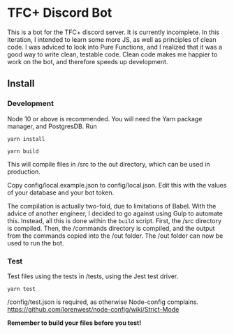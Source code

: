 # TFC+ Discord Bot

This is a bot for the TFC+ discord server. It is currently incomplete. In this iteration, I intended to learn some more JS, as well as principles of clean code. I was adviced to look into Pure Functions, and I realized that it was a good way to write clean, testable code. Clean code makes me happier to work on the bot, and therefore speeds up development.

## Install

### Development
Node 10 or above is recommended. You will need the Yarn package manager, and PostgresDB.
Run 

`yarn install`

`yarn build`

This will compile files in /src to the out directory, which can be used in production.

Copy config/local.example.json to config/local.json. Edit this with the values of your database and your bot token.

The compilation is actually two-fold, due to limitations of Babel. With the advice of another engineer, I decided to go against using Gulp to automate this. Instead, all this is done within the `build` script. First, the /src directory is compiled. Then, the /commands directory is compiled, and the output from the commands copied into the /out folder. The /out folder can now be used to run the bot. 

### Test
Test files using the tests in /tests, using the Jest test driver.

`yarn test`

/config/test.json is required, as otherwise Node-config complains. https://github.com/lorenwest/node-config/wiki/Strict-Mode

**Remember to build your files before you test!**